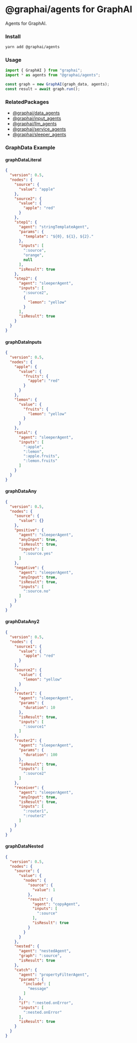 
# @graphai/agents for GraphAI

Agents for GraphAI.

### Install

```sh
yarn add @graphai/agents
```


### Usage

```typescript
import { GraphAI } from "graphai";
import * as agents from "@graphai/agents";

const graph = new GraphAI(graph_data, agents);
const result = await graph.run();
```

### RelatedPackages
 - [@graphai/data_agents](https://www.npmjs.com/package/@graphai/data_agents)
 - [@graphai/input_agents](https://www.npmjs.com/package/@graphai/input_agents)
 - [@graphai/llm_agents](https://www.npmjs.com/package/@graphai/llm_agents)
 - [@graphai/service_agents](https://www.npmjs.com/package/@graphai/service_agents)
 - [@graphai/sleeper_agents](https://www.npmjs.com/package/@graphai/sleeper_agents)

### GraphData Example

#### graphDataLiteral
```json
{
  "version": 0.5,
  "nodes": {
    "source": {
      "value": "apple"
    },
    "source2": {
      "value": {
        "apple": "red"
      }
    },
    "step1": {
      "agent": "stringTemplateAgent",
      "params": {
        "template": "${0}, ${1}, ${2}."
      },
      "inputs": [
        ":source",
        "orange",
        null
      ],
      "isResult": true
    },
    "step2": {
      "agent": "sleeperAgent",
      "inputs": [
        ":source2",
        {
          "lemon": "yellow"
        }
      ],
      "isResult": true
    }
  }
}
```

#### graphDataInputs
```json
{
  "version": 0.5,
  "nodes": {
    "apple": {
      "value": {
        "fruits": {
          "apple": "red"
        }
      }
    },
    "lemon": {
      "value": {
        "fruits": {
          "lemon": "yellow"
        }
      }
    },
    "total": {
      "agent": "sleeperAgent",
      "inputs": [
        ":apple",
        ":lemon",
        ":apple.fruits",
        ":lemon.fruits"
      ]
    }
  }
}
```

#### graphDataAny
```json
{
  "version": 0.5,
  "nodes": {
    "source": {
      "value": {}
    },
    "positive": {
      "agent": "sleeperAgent",
      "anyInput": true,
      "isResult": true,
      "inputs": [
        ":source.yes"
      ]
    },
    "negative": {
      "agent": "sleeperAgent",
      "anyInput": true,
      "isResult": true,
      "inputs": [
        ":source.no"
      ]
    }
  }
}
```

#### graphDataAny2
```json
{
  "version": 0.5,
  "nodes": {
    "source1": {
      "value": {
        "apple": "red"
      }
    },
    "source2": {
      "value": {
        "lemon": "yellow"
      }
    },
    "router1": {
      "agent": "sleeperAgent",
      "params": {
        "duration": 10
      },
      "isResult": true,
      "inputs": [
        ":source1"
      ]
    },
    "router2": {
      "agent": "sleeperAgent",
      "params": {
        "duration": 100
      },
      "isResult": true,
      "inputs": [
        ":source2"
      ]
    },
    "receiver": {
      "agent": "sleeperAgent",
      "anyInput": true,
      "isResult": true,
      "inputs": [
        ":router1",
        ":router2"
      ]
    }
  }
}
```

#### graphDataNested
```json
{
  "version": 0.5,
  "nodes": {
    "source": {
      "value": {
        "nodes": {
          "source": {
            "value": 1
          },
          "result": {
            "agent": "copyAgent",
            "inputs": [
              ":source"
            ],
            "isResult": true
          }
        }
      }
    },
    "nested": {
      "agent": "nestedAgent",
      "graph": ":source",
      "isResult": true
    },
    "catch": {
      "agent": "propertyFilterAgent",
      "params": {
        "include": [
          "message"
        ]
      },
      "if": ":nested.onError",
      "inputs": [
        ":nested.onError"
      ],
      "isResult": true
    }
  }
}
```





